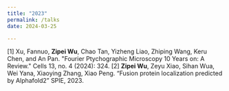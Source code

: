 ```yaml
---
title: "2023"
permalink: /talks
date: 2024-03-25

---
```


[1] Xu, Fannuo, **Zipei Wu**, Chao Tan, Yizheng Liao, Zhiping Wang, Keru Chen, and An Pan. "Fourier Ptychographic Microscopy 10 Years on: A Review." Cells 13, no. 4 (2024): 324.
[2] **Zipei Wu**, Zeyu Xiao, Sihan Wua, Wei Yana, Xiaoying Zhang, Xiao Peng. “Fusion protein localization predicted by Alphafold2” SPIE, 2023.



